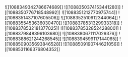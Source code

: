 ![[1088349342786674689]]
![[1088350374153441280]]
![[1088350776718548992]]
![[1088351212770975744]]
![[1088351437107605506]]
![[1088352510912344064]]
![[1088355453636030470]]
![[1088378531329933318]]
![[1088378532181377025]]
![[1088378532852428800]]
![[1088379848396103680]]
![[1088380671117029376]]
![[1088388621244268545]]
![[1088394599117144065]]
![[1088509035693846528]]
![[1088509190744621056]]
![[1088531166376804352]]
